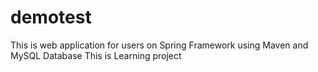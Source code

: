 # demotest
This is web application for users on Spring Framework using Maven and MySQL Database
This is Learning project
